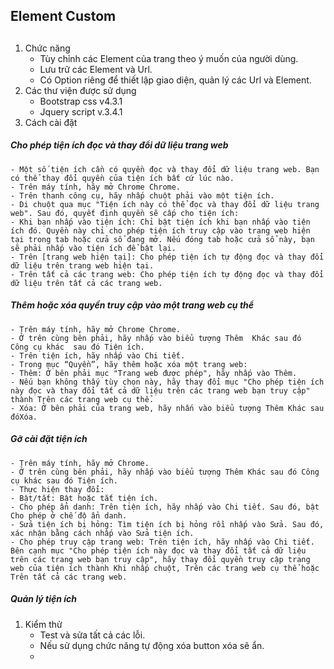 ## Element Custom <h2>
1. Chức năng
	* Tùy chỉnh các Element của trang theo ý muốn của người dùng.
	* Lưu trữ các Element và Url.
	* Có Option riêng để thiết lập giao diện, quản lý các Url và Element.
2. Các thư viện được sử dụng
	* Bootstrap css v4.3.1
	* Jquery script v.3.4.1
3. Cách cài đặt
##### Cho phép tiện ích đọc và thay đổi dữ liệu trang web<h5>
	- Một số tiện ích cần có quyền đọc và thay đổi dữ liệu trang web. Bạn có thể thay đổi quyền của tiện ích bất cứ lúc nào.
	- Trên máy tính, hãy mở Chrome Chrome.
	- Trên thanh công cụ, hãy nhấp chuột phải vào một tiện ích.
	- Di chuột qua mục "Tiện ích này có thể đọc và thay đổi dữ liệu trang web". Sau đó, quyết định quyền sẽ cấp cho tiện ích:
	- Khi bạn nhấp vào tiện ích: Chỉ bật tiện ích khi bạn nhấp vào tiện ích đó. Quyền này chỉ cho phép tiện ích truy cập vào trang web hiện tại trong tab hoặc cửa sổ đang mở. Nếu đóng tab hoặc cửa sổ này, bạn sẽ phải nhấp vào tiện ích để bật lại.
	- Trên [trang web hiện tại]: Cho phép tiện ích tự động đọc và thay đổi dữ liệu trên trang web hiện tại.
	- Trên tất cả các trang web: Cho phép tiện ích tự động đọc và thay đổi dữ liệu trên tất cả các trang web.
##### Thêm hoặc xóa quyền truy cập vào một trang web cụ thể<h5>
	- Trên máy tính, hãy mở Chrome Chrome.
	- Ở trên cùng bên phải, hãy nhấp vào biểu tượng Thêm  Khác sau đó  Công cụ khác  sau đó Tiện ích.
	- Trên tiện ích, hãy nhấp vào Chi tiết.
	- Trong mục “Quyền”, hãy thêm hoặc xóa một trang web:
	- Thêm: Ở bên phải mục "Trang web được phép", hãy nhấp vào Thêm.
	- Nếu bạn không thấy tùy chọn này, hãy thay đổi mục "Cho phép tiện ích này đọc và thay đổi tất cả dữ liệu trên các trang web bạn truy cập" thành Trên các trang web cụ thể.
	- Xóa: Ở bên phải của trang web, hãy nhấn vào biểu tượng Thêm Khác sau đóXóa.
##### Gỡ cài đặt tiện ích<h5>
	- Trên máy tính, hãy mở Chrome.
	- Ở trên cùng bên phải, hãy nhấp vào biểu tượng Thêm Khác sau đó Công cụ khác sau đó Tiện ích.
	- Thực hiện thay đổi:
	- Bật/tắt: Bật hoặc tắt tiện ích.
	- Cho phép ẩn danh: Trên tiện ích, hãy nhấp vào Chi tiết. Sau đó, bật Cho phép ở chế độ ẩn danh.
	- Sửa tiện ích bị hỏng: Tìm tiện ích bị hỏng rồi nhấp vào Sửa. Sau đó, xác nhận bằng cách nhấp vào Sửa tiện ích.
	- Cho phép truy cập trang web: Trên tiện ích, hãy nhấp vào Chi tiết. Bên cạnh mục "Cho phép tiện ích này đọc và thay đổi tất cả dữ liệu trên các trang web bạn truy cập", hãy thay đổi quyền truy cập trang web của tiện ích thành Khi nhấp chuột, Trên các trang web cụ thể hoặc Trên tất cả các trang web.
##### Quản lý tiện ích<h5>

1. Kiểm thử
	* Test và sửa tất cả các lỗi.
	* Nếu sử dụng chức năng tự động xóa button xóa sẽ ẩn.
	* 
	
